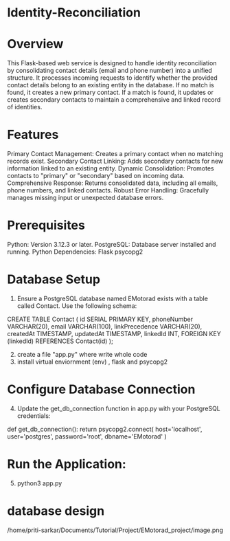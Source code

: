 # Identity-Reconciliation


# Overview
This Flask-based web service is designed to handle identity reconciliation by consolidating contact details (email and phone number) into a unified structure. It processes incoming requests to identify whether the provided contact details belong to an existing entity in the database. If no match is found, it creates a new primary contact. If a match is found, it updates or creates secondary contacts to maintain a comprehensive and linked record of identities.

# Features
Primary Contact Management: Creates a primary contact when no matching records exist.
Secondary Contact Linking: Adds secondary contacts for new information linked to an existing entity.
Dynamic Consolidation: Promotes contacts to "primary" or "secondary" based on incoming data.
Comprehensive Response: Returns consolidated data, including all emails, phone numbers, and linked contacts.
Robust Error Handling: Gracefully manages missing input or unexpected database errors.

# Prerequisites
Python: Version 3.12.3 or later.
PostgreSQL: Database server installed and running.
Python Dependencies:
    Flask
    psycopg2


# Database Setup
1. Ensure a PostgreSQL database named EMotorad exists with a table called Contact. 
Use the following schema:

CREATE TABLE Contact (
    id SERIAL PRIMARY KEY,
    phoneNumber VARCHAR(20),
    email VARCHAR(100),
    linkPrecedence VARCHAR(20),
    createdAt TIMESTAMP,
    updatedAt TIMESTAMP,
    linkedId INT,
    FOREIGN KEY (linkedId) REFERENCES Contact(id)
);

2. create a file "app.py" where write whole code 
3. install virtual enviornment (env) , flask and psycopg2

# Configure Database Connection
4. Update the get_db_connection function in app.py with your PostgreSQL credentials:

def get_db_connection():
    return psycopg2.connect(
        host='localhost',
        user='postgres',
        password='root',
        dbname='EMotorad'
    )
# Run the Application:
5. python3 app.py


# database design

 /home/priti-sarkar/Documents/Tutorial/Project/EMotorad_project/image.png
